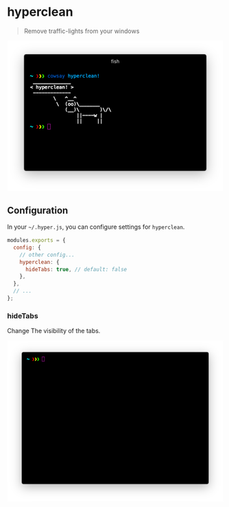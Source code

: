 # hyperclean

> Remove traffic-lights from your windows

![](https://raw.githubusercontent.com/albinekb/hyperclean/master/media/with.png)

## Configuration

In your `~/.hyper.js`, you can configure settings for `hyperclean`.

```js
modules.exports = {
  config: {
    // other config...
    hyperclean: {
      hideTabs: true, // default: false
    },
  },
  // ...
};
```

### hideTabs

Change The visibility of the tabs.

![](https://raw.githubusercontent.com/albinekb/hyperclean/master/media/tabs.png)
